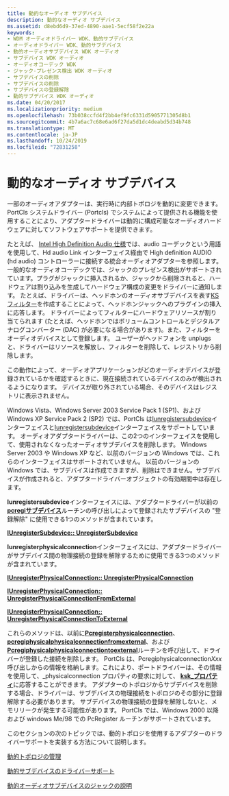 ```yaml
---
title: 動的なオーディオ サブデバイス
description: 動的なオーディオ サブデバイス
ms.assetid: d8ebd6d9-37ed-4890-aae1-5ecf58f2e22a
keywords:
- WDM オーディオドライバー WDK、動的サブデバイス
- オーディオドライバー WDK、動的サブデバイス
- 動的オーディオサブデバイス WDK オーディオ
- サブデバイス WDK オーディオ
- オーディオコーデック WDK
- ジャック-プレゼンス検出 WDK オーディオ
- サブデバイスの削除
- サブデバイスの削除
- サブデバイスの登録解除
- 動的サブデバイス WDK オーディオ
ms.date: 04/20/2017
ms.localizationpriority: medium
ms.openlocfilehash: 73b038ccfd4f2bb4ef9fc6331d5905771305d8b1
ms.sourcegitcommit: 4b7a6ac7c68e6ad6f27da5d1dc4deabd5d34b748
ms.translationtype: MT
ms.contentlocale: ja-JP
ms.lasthandoff: 10/24/2019
ms.locfileid: "72831258"
---
```

# <a name="dynamic-audio-subdevices"></a>動的なオーディオ サブデバイス


一部のオーディオアダプターは、実行時に内部トポロジを動的に変更できます。 PortCls システムドライバー (Portcls) でシステムによって提供される機能を使用することにより、アダプタードライバーは動的に構成可能なオーディオハードウェアに対してソフトウェアサポートを提供できます。

たとえば、 [Intel High Definition Audio 仕様](https://go.microsoft.com/fwlink/p/?linkid=42508)では、audio コーデックという用語を使用して、Hd audio Link インターフェイス経由で High definition AUDIO (hd audio) コントローラーに接続する統合オーディオアダプターを参照します。 一般的なオーディオコーデックでは、ジャックのプレゼンス検出がサポートされています。プラグがジャックに挿入されるか、ジャックから削除されると、ハードウェアは割り込みを生成してハードウェア構成の変更をドライバーに通知します。 たとえば、ドライバーは、ヘッドホンのオーディオサブデバイスを表す[KS フィルター](https://docs.microsoft.com/windows-hardware/drivers/stream/ks-filters)を作成することによって、ヘッドホンジャックへのプラグインの挿入に応答します。 ドライバーによってフィルターにハードウェアリソースが割り当てられます (たとえば、ヘッドホンではボリュームコントロールとデジタルアナログコンバーター (DAC) が必要になる場合があります)。また、フィルターをオーディオデバイスとして登録します。 ユーザーがヘッドフォンを unplugs と、ドライバーはリソースを解放し、フィルターを削除して、レジストリから削除します。

この動作によって、オーディオアプリケーションがどのオーディオデバイスが登録されているかを確認するときに、現在接続されているデバイスのみが検出されるようになります。 デバイスが取り外されている場合、そのデバイスはレジストリに表示されません。

Windows Vista、Windows Server 2003 Service Pack 1 (SP1)、および Windows XP Service Pack 2 (SP2) では、PortCls は[Iunregistersubdevice](https://docs.microsoft.com/windows-hardware/drivers/ddi/portcls/nn-portcls-iunregistersubdevice)インターフェイスと[Iunregistersubdevice](https://docs.microsoft.com/windows-hardware/drivers/ddi/portcls/nn-portcls-iunregisterphysicalconnection)インターフェイスをサポートしています。 オーディオアダプタードライバーは、この2つのインターフェイスを使用して、使用されなくなったオーディオサブデバイスを削除します。 Windows Server 2003 や Windows XP など、以前のバージョンの Windows では、これらのインターフェイスはサポートされていません。 以前のバージョンの Windows では、サブデバイスは作成できますが、削除はできません。サブデバイスが作成されると、アダプタードライバーオブジェクトの有効期間中は存在します。

**Iunregistersubdevice**インターフェイスには、アダプタードライバーが以前の[**pcregiサブデバイス**](https://docs.microsoft.com/windows-hardware/drivers/ddi/portcls/nf-portcls-pcregistersubdevice)ルーチンの呼び出しによって登録されたサブデバイスの "登録解除" に使用できる1つのメソッドが含まれています。

[**IUnregisterSubdevice:: UnregisterSubdevice**](https://docs.microsoft.com/windows-hardware/drivers/ddi/portcls/nf-portcls-iunregistersubdevice-unregistersubdevice)

**Iunregisterphysicalconnection**インターフェイスには、アダプタードライバーがサブデバイス間の物理接続の登録を解除するために使用できる3つのメソッドが含まれています。

[**IUnregisterPhysicalConnection:: UnregisterPhysicalConnection**](https://docs.microsoft.com/windows-hardware/drivers/ddi/portcls/nf-portcls-iunregisterphysicalconnection-unregisterphysicalconnection)

[**IUnregisterPhysicalConnection:: UnregisterPhysicalConnectionFromExternal**](https://docs.microsoft.com/windows-hardware/drivers/ddi/portcls/nf-portcls-iunregisterphysicalconnection-unregisterphysicalconnectionfromexternal)

[**IUnregisterPhysicalConnection:: UnregisterPhysicalConnectionToExternal**](https://docs.microsoft.com/windows-hardware/drivers/ddi/portcls/nf-portcls-iunregisterphysicalconnection-unregisterphysicalconnectiontoexternal)

これらのメソッドは、以前に[**Pcregisterphysicalconnection**](https://docs.microsoft.com/windows-hardware/drivers/ddi/portcls/nf-portcls-pcregisterphysicalconnection)、 [**pcregiphysicalphysicalconnectionfromexternal**](https://docs.microsoft.com/windows-hardware/drivers/ddi/portcls/nf-portcls-pcregisterphysicalconnectionfromexternal)、および[**Pcregiphysicalphysicalconnectiontoexternal**](https://docs.microsoft.com/windows-hardware/drivers/ddi/portcls/nf-portcls-pcregisterphysicalconnectiontoexternal)ルーチンを呼び出して、ドライバーが登録した接続を削除します。 PortCls は、Pcregiphysicalconnection*Xxx*呼び出しからの情報を格納します。これにより、ポートドライバーは、その情報を使用して、\_physicalconnection プロパティの要求に対して、 [**ksk\_プロパティ**](https://docs.microsoft.com/windows-hardware/drivers/stream/ksproperty-pin-physicalconnection)に応答することができます。 アダプターのトポロジからサブデバイスを削除する場合、ドライバーは、サブデバイスの物理接続をトポロジのその部分に登録解除する必要があります。 サブデバイスの物理接続の登録を解除しないと、メモリリークが発生する可能性があります。 PortCls では、Windows 2000 以降および windows Me/98 での PcRegister ルーチンがサポートされています。

このセクションの次のトピックでは、動的トポロジを使用するアダプターのドライバーサポートを実装する方法について説明します。

[動的トポロジの管理](managing-dynamic-topologies.md)

[動的サブデバイスのドライバーサポート](driver-support-for-dynamic-subdevices.md)

[動的オーディオサブデバイスのジャックの説明](jack-descriptions-for-dynamic-audio-subdevices.md)

 

 




